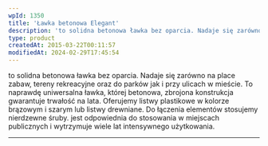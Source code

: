 ```yaml
---
wpId: 1350
title: 'Ławka betonowa Elegant'
description: 'to solidna betonowa ławka bez oparcia. Nadaje się zarówno na place zabaw, tereny rekreacyjne oraz do parków jak i przy ulicach w mieście. To naprawdę uniwersalna ławka, której betonowa, zbrojona konstrukcja gwarantuje trwałość na lata. Oferujemy listwy plastikowe w kolorze brązowym i szarym lub listwy drewniane. Do łączenia elementów stosujemy nierdzewne śruby. jest odpowiednia do ...'
type: product
createdAt: 2015-03-22T00:11:57
modifiedAt: 2024-02-29T17:45:54
---
```



to solidna betonowa ławka bez oparcia. Nadaje się zarówno na place zabaw, tereny rekreacyjne oraz do parków jak i przy ulicach w mieście. To naprawdę uniwersalna ławka, której betonowa, zbrojona konstrukcja gwarantuje trwałość na lata. Oferujemy listwy plastikowe w kolorze brązowym i szarym lub listwy drewniane. Do łączenia elementów stosujemy nierdzewne śruby. jest odpowiednia do stosowania w miejscach publicznych i wytrzymuje wiele lat intensywnego użytkowania.

* * *